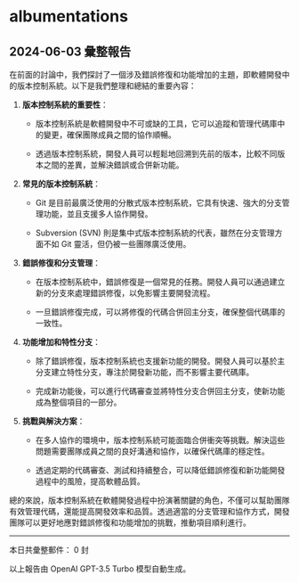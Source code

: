 # albumentations

## 2024-06-03 彙整報告

在前面的討論中，我們探討了一個涉及錯誤修復和功能增加的主題，即軟體開發中的版本控制系統。以下是我們整理和總結的重要內容：



1. **版本控制系統的重要性**：

   - 版本控制系統是軟體開發中不可或缺的工具，它可以追蹤和管理代碼庫中的變更，確保團隊成員之間的協作順暢。

   - 透過版本控制系統，開發人員可以輕鬆地回溯到先前的版本，比較不同版本之間的差異，並解決錯誤或合併新功能。



2. **常見的版本控制系統**：

   - Git 是目前最廣泛使用的分散式版本控制系統，它具有快速、強大的分支管理功能，並且支援多人協作開發。

   - Subversion (SVN) 則是集中式版本控制系統的代表，雖然在分支管理方面不如 Git 靈活，但仍被一些團隊廣泛使用。



3. **錯誤修復和分支管理**：

   - 在版本控制系統中，錯誤修復是一個常見的任務。開發人員可以通過建立新的分支來處理錯誤修復，以免影響主要開發流程。

   - 一旦錯誤修復完成，可以將修復的代碼合併回主分支，確保整個代碼庫的一致性。



4. **功能增加和特性分支**：

   - 除了錯誤修復，版本控制系統也支援新功能的開發。開發人員可以基於主分支建立特性分支，專注於開發新功能，而不影響主要代碼庫。

   - 完成新功能後，可以進行代碼審查並將特性分支合併回主分支，使新功能成為整個項目的一部分。



5. **挑戰與解決方案**：

   - 在多人協作的環境中，版本控制系統可能面臨合併衝突等挑戰。解決這些問題需要團隊成員之間的良好溝通和協作，以確保代碼庫的穩定性。

   - 透過定期的代碼審查、測試和持續整合，可以降低錯誤修復和新功能開發過程中的風險，提高軟體品質。



總的來說，版本控制系統在軟體開發過程中扮演著關鍵的角色，不僅可以幫助團隊有效管理代碼，還能提高開發效率和品質。透過適當的分支管理和協作方式，開發團隊可以更好地應對錯誤修復和功能增加的挑戰，推動項目順利進行。



---



本日共彙整郵件： 0 封



以上報告由 OpenAI GPT-3.5 Turbo 模型自動生成。